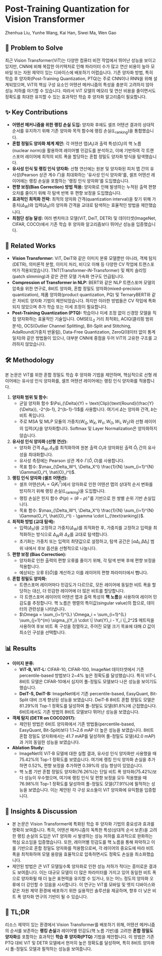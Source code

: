# Post-Training Quantization for Vision Transformer

Zhenhua Liu, Yunhe Wang, Kai Han, Siwei Ma, Wen Gao

## 🧩 Problem to Solve

최근 Vision Transformer(ViT)는 다양한 컴퓨터 비전 작업에서 뛰어난 성능을 보이고 있지만, CNN에 비해 복잡한 아키텍처로 인해 파라미터 수가 많고 연산 비용이 높아 모바일 또는 자원 제약이 있는 디바이스에 배포하기 어렵습니다. 기존 양자화 방법, 특히 학습 후 양자화(Post-Training Quantization, PTQ)는 주로 CNN이나 RNN을 위해 설계되었으며, ViT의 핵심 구성 요소인 어텐션 메커니즘의 특성을 충분히 고려하지 않아 성능 저하를 야기할 수 있습니다. 따라서 ViT 모델의 메모리 및 연산 비용을 줄이면서도 정확도를 최대한 유지할 수 있는 효과적인 학습 후 양자화 알고리즘이 필요합니다.

## ✨ Key Contributions

- **어텐션 메커니즘을 위한 랭킹 손실 도입:** 양자화 후에도 셀프 어텐션 결과의 상대적 순서를 유지하기 위해 기존 양자화 목적 함수에 랭킹 손실($L_{\text{ranking}}$)을 통합했습니다.
- **혼합 정밀도 양자화 체계 제안:** 각 어텐션 맵($A_l$)과 출력 특성($O_l$)의 핵 노름(nuclear norm)을 활용하여 레이어별 민감도를 분석하고, 이에 기반하여 각 트랜스포머 레이어에 최적의 비트 폭을 할당하는 혼합 정밀도 양자화 방식을 탐색했습니다.
- **유사성 인식 및 랭킹 인식 양자화:** 선형 연산에는 원본 및 양자화된 피처 맵 간의 유사성(Pearson 상관 계수 $\Gamma$)을 최대화하는 '유사성 인식 양자화'를, 셀프 어텐션 레이어에는 랭킹 손실을 포함하는 '랭킹 인식 양자화'를 도입했습니다.
- **편향 보정(Bias Correction) 방법 적용:** 양자화로 인해 발생하는 누적된 출력 편향 오차를 줄이기 위해 각 탐색 반복 후 편향 보정을 도입했습니다.
- **효과적인 최적화 전략:** 최적의 양자화 간격(quantization interval)을 찾기 위해 가중치($\Delta_W$)와 입력($\Delta_X$)의 양자화 간격을 교대로 탐색하는 효율적인 방법을 제안했습니다.
- **최첨단 성능 달성:** 여러 벤치마크 모델(ViT, DeiT, DETR) 및 데이터셋(ImageNet, CIFAR, COCO)에서 기존 학습 후 양자화 알고리즘보다 뛰어난 성능을 입증했습니다.

## 📎 Related Works

- **Vision Transformer:** ViT, DeiT와 같은 이미지 분류 모델뿐만 아니라, 객체 탐지(DETR), 의미론적 분할, 이미지 처리, 비디오 이해 등 다양한 CV 작업에 트랜스포머가 적용되었습니다. TNT(Transformer-iN-Transformer) 및 패치 슬리밍(patch slimming)과 같은 관련 모델 가속화 연구도 언급됩니다.
- **Compression of Transformer in NLP:** BERT와 같은 NLP 트랜스포머 모델의 압축을 위한 연구로, 8비트 양자화, 혼합 정밀도 양자화(mixed-precision quantization), 제품 양자화(product quantization, PQ) 및 TernaryBERT와 같은 저비트 양자화 기법이 제안되었습니다. 하지만 이러한 방법들은 CV 작업에 특화되지 않았으며 추가 학습 또는 미세 조정이 필요합니다.
- **Post-Training Quantization (PTQ):** 학습이나 미세 조정 없이 신경망 모델을 직접 양자화하는 효율적인 기술입니다. OMSE($L_2$ 거리 최적화), ACIQ(클리핑 범위 분석), OCS(Outlier Channel Splitting), Bit-Split and Stitching, AdaRound(가중치 반올림), Data-Free Quantization, ZeroQ(데이터 없이 통계 일치)와 같은 방법들이 있으나, 대부분 CNN에 중점을 두어 ViT의 고유한 구조를 고려하지 않았습니다.

## 🛠️ Methodology

본 논문은 ViT를 위한 혼합 정밀도 학습 후 양자화 기법을 제안하며, 핵심적으로 선형 레이어에는 유사성 인식 양자화를, 셀프 어텐션 레이어에는 랭킹 인식 양자화를 적용합니다.

1. **양자화 범위 및 함수:**
   - 균일 양자화 함수 $\Psi_{\Delta}(Y) = \text{Clip}(\text{Round}(\frac{Y}{\Delta}), -2^{b-1}, 2^{b-1}-1)$를 사용합니다. 여기서 $\Delta$는 양자화 간격, $b$는 비트 폭입니다.
   - 주로 MSA 및 MLP 모듈의 가중치($W_Q, W_K, W_V, W_O, W_1, W_2$)와 선형 레이어의 입력($X_l$)을 양자화합니다. Softmax 및 Layer Normalization은 양자화하지 않습니다.
2. **유사성 인식 양자화 (선형 연산):**
   - 양자화 간격 $\Delta_W, \Delta_X$를 최적화하여 원본 출력 $O_l$과 양자화된 출력 $\hat{O}_l$ 간의 유사성을 최대화합니다.
   - 유사성 측정에는 Pearson 상관 계수 $\Gamma(\hat{O}, O)$를 사용합니다.
   - 목표 함수: $\max_{\Delta_W^l, \Delta_X^l} \frac{1}{N} \sum_{i=1}^{N} \Gamma(O_i^l, \hat{O}_i^l)$.
3. **랭킹 인식 양자화 (셀프 어텐션):**
   - 셀프 어텐션($A_l = Q_l K_l^T$)에서 양자화로 인한 어텐션 맵의 상대적 순서 변화를 방지하기 위해 랭킹 손실($L_{\text{ranking}}$)을 도입합니다.
   - 랭킹 손실은 힌지 함수 $\Phi(p) = (\theta-p)^+$를 기반으로 한 쌍별 순위 기반 손실입니다.
   - 목표 함수: $\max_{\Delta_W^l, \Delta_X^l} \frac{1}{N} \sum_{i=1}^{N} \Gamma(O_i^l, \hat{O}_i^l) - \gamma \cdot L_{\text{ranking}}$.
4. **최적화 방법 (교대 탐색):**
   - 입력($\Delta_X$)을 고정하고 가중치($\Delta_W$)를 최적화한 후, 가중치를 고정하고 입력을 최적화하는 방식으로 $\Delta_W$와 $\Delta_X$를 교대로 탐색합니다.
   - 초기화는 가중치 또는 입력의 최댓값으로 설정하고, 탐색 공간은 $[ \alpha\Delta_l, \beta\Delta_l]$ 범위 내에서 후보 옵션을 선형적으로 나눕니다.
5. **편향 보정 (Bias Correction):**
   - 양자화로 인한 출력의 편향 오류를 줄이기 위해, 각 탐색 반복 후에 편향 보정을 적용합니다.
   - 예상되는 오류 $\text{E}[\tilde{O}]$를 계산하고 이를 레이어의 편향 파라미터에서 뺍니다.
6. **혼합 정밀도 양자화:**
   - 트랜스포머 레이어마다 민감도가 다르므로, 모든 레이어에 동일한 비트 폭을 할당하는 대신, 더 민감한 레이어에 더 많은 비트를 할당합니다.
   - 각 트랜스포머 레이어의 어텐션 맵과 출력 특성의 **핵 노름**을 사용하여 레이어 민감도를 추정합니다. 핵 노름은 행렬의 특이값(singular value)의 합으로, 데이터의 관련성을 나타냅니다.
   - $\Omega = \sum_{i=1}^{L} \Omega_i = \sum_{i=1}^{L} \sum_{j=1}^{m} \sigma_j(Y_i) \cdot \| \hat{Y}_i - Y_i \|_2^2$ 메트릭을 사용하여 후보 비트 폭 구성을 정렬하고, 주어진 모델 크기 목표에 대해 $\Omega$ 값이 최소인 구성을 선택합니다.

## 📊 Results

- **이미지 분류:**
  - **ViT-B, ViT-L:** CIFAR-10, CIFAR-100, ImageNet 데이터셋에서 기존 percentile-based 방법보다 2~4% 높은 정확도를 달성했습니다. 특히 ViT-L 8비트 모델은 CIFAR-10에서 심지어 풀-정밀도 모델보다 나은 성능을 보이기도 했습니다.
  - **DeiT-S, DeiT-B:** ImageNet에서 기존 percentile-based, EasyQuant, Bit-Split 대비 크게 향상된 성능을 보였습니다. DeiT-B 8비트 혼합 정밀도 모델은 81.29%의 Top-1 정확도를 달성하여 풀-정밀도 모델(81.8%)에 근접했습니다. 6비트에서도 기존 방법의 8비트 모델보다 뛰어난 성능을 보였습니다.
- **객체 탐지 (DETR on COCO2017):**
  - 제안된 방법은 6비트 양자화에서 기존 방법들(percentile-based, EasyQuant, Bit-Split)보다 1.1~2.6 mAP 더 높은 성능을 보였습니다. 8비트 혼합 정밀도 양자화에서는 41.7 mAP를 달성하여 풀-정밀도 모델(42.0 mAP)과 거의 동일한 성능을 보였습니다.
- **Ablation Study:**
  - ImageNet의 ViT-B 모델에 대한 실험 결과, 유사성 인식 양자화만 사용했을 때 75.42%의 Top-1 정확도를 보였습니다. 여기에 랭킹 인식 양자화 손실을 추가하면 0.52%, 편향 보정을 추가하면 0.39%의 성능 향상이 있었습니다.
  - 핵 노름 기반 혼합 정밀도 양자화(76.26%)는 단일 비트 폭 양자화(75.42%)보다 성능이 우수했으며, 여기에 랭킹 인식 및 편향 보정을 모두 적용했을 때 76.98%의 Top-1 정확도를 달성하여 풀-정밀도 모델(77.91%)에 필적하는 성능을 보였습니다. 이는 제안된 각 구성 요소들이 ViT 양자화에 유익함을 입증합니다.

## 🧠 Insights & Discussion

- 본 논문은 Vision Transformer에 특화된 학습 후 양자화 기법의 중요성과 효과를 명확히 보여줍니다. 특히, 어텐션 메커니즘의 독특한 특성(상대적 순서 보존)을 고려한 랭킹 손실의 도입은 ViT 양자화 시 발생하는 성능 저하를 효과적으로 완화하는 핵심 요소임을 입증했습니다. 또한, 레이어별 민감도를 핵 노름을 통해 파악하고 이를 기반으로 혼합 정밀도 양자화를 적용함으로써, 각 레이어의 중요도에 따라 비트 폭을 최적화하여 모델 용량을 효율적으로 압축하면서도 정확도 손실을 최소화했습니다.
- 제안된 방법은 큰 ViT 모델일수록 양자화로 인한 성능 저하가 적다는 흥미로운 결과도 보여줍니다. 이는 대규모 모델이 더 많은 파라미터를 가지고 있어 동일한 비트 폭으로 양자화될 때 더 높은 표현력을 유지할 수 있거나, 또는 어느 정도의 양자화 오류에 더 강인할 수 있음을 시사합니다. 이 연구는 ViT를 모바일 및 엣지 디바이스와 같은 자원 제약 환경에 배포하기 위한 실용적인 솔루션을 제공하며, 향후 더 낮은 비트 폭 양자화 연구의 기반이 될 수 있습니다.

## 📌 TL;DR

리소스 제약이 있는 환경에서 Vision Transformer를 배포하기 위해, 어텐션 메커니즘의 순서를 보존하는 **랭킹 손실**과 레이어별 민감도(핵 노름 기반)를 고려한 **혼합 정밀도 양자화**를 포함하는 효과적인 **학습 후 양자화(PTQ)** 기법을 제안합니다. 이 방법은 기존 PTQ 대비 ViT 및 DETR 모델에서 현저히 높은 정확도를 달성하며, 특히 8비트 양자화 시 풀-정밀도 모델과 필적하는 성능을 보여줍니다.
